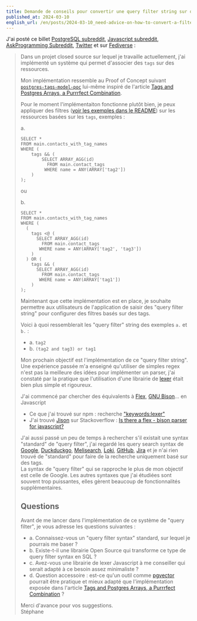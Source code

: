 ```yaml
---
title: Demande de conseils pour convertir une query filter string sur des tags en SQL, exemple "(tag1 and tag2) or tag3" en SQL
published_at: 2024-03-10
english_url: /en/posts/2024-03-10_need-advice-on-how-to-convert-a-filter-string-query-on-tags-in-sql/
---
```


J'ai posté ce billet [PostgreSQL subreddit](https://old.reddit.com/r/PostgreSQL/comments/1bb6qvj/need_advice_on_how_to_convert_a_filter_string/), [Javascript subreddit](https://old.reddit.com/r/javascript/comments/1bb8rr3/askjs_need_advice_on_how_to_convert_a_filter/), [AskProgramming Subreddit](https://old.reddit.com/r/AskProgramming/comments/1bb8wja/need_advice_on_how_to_convert_a_filter_string/?), [Twitter](https://twitter.com/klein_stephane/status/1766799982756061280) et sur [Fediverse](https://mamot.fr/@stephane_klein/112070931357296387) :

> Dans un projet closed source sur lequel je travaille actuellement, j'ai implémenté un système qui permet d'associer des `tags` sur des ressources.
>
> Mon implémentation ressemble au Proof of Concept suivant [`postgres-tags-model-poc`](https://github.com/stephane-klein/postgres-tags-model-poc) lui-même inspiré de l'article [Tags and Postgres Arrays, a Purrrfect Combination](https://www.crunchydata.com/blog/tags-aand-postgres-arrays-a-purrfect-combination).
>
> Pour le moment l'implémentaiton fonctionne plutôt bien, je peux appliquer des filtres ([voir les exemples dans le README](https://github.com/stephane-klein/postgres-tags-model-poc/blob/552db20b867e36f7e88dfc57201e22cffa2df4d8/README.md?plain=1#L108)) sur les ressources basées sur les `tags`, exemples :
>
> a.
>
> ```
> SELECT *
> FROM main.contacts_with_tag_names
> WHERE (
>     tags && (
>         SELECT ARRAY_AGG(id)
>           FROM main.contact_tags
>          WHERE name = ANY(ARRAY['tag2'])
>     )
> );
> ```
>
> ou
>
> b.
>
> ```
> SELECT *
> FROM main.contacts_with_tag_names
> WHERE (
>   (
>     tags <@ (
>       SELECT ARRAY_AGG(id)
>         FROM main.contact_tags
>        WHERE name = ANY(ARRAY['tag2', 'tag3'])
>     )
>   ) OR (
>     tags && (
>       SELECT ARRAY_AGG(id)
>         FROM main.contact_tags
>        WHERE name = ANY(ARRAY['tag1'])
>     )
> );
> ```
>
> Maintenant que cette implémentation est en place, je souhaite permettre aux utilisateurs de l'application de saisir des "query filter string" pour configurer des filtres basés sur des tags.
>
> Voici à quoi ressemblerait les "query filter" string des exemples `a.` et `b.` :
>
> - a. `tag2`
> - b. `(tag2 and tag3) or tag1`
>
> Mon prochain objectif est l'implémentation de ce "query filter string".  
> Une expérience passée m'a enseigné qu'utiliser de simples regex n'est pas la meilleure des idées pour implémenter un parser, j'ai constaté par la pratique que l'utilisation d'une librairie de [lexer](https://en.wikipedia.org/wiki/Lexical_analysis) était bien plus simple et rigoureux.
>
> J'ai commencé par chercher des équivalents à [Flex](<https://en.wikipedia.org/wiki/Flex_(lexical_analyser_generator)>), [GNU Bison](https://en.wikipedia.org/wiki/GNU_Bison)… en Javascript
>
> - Ce que j'ai trouvé sur npm : recherche ["keywords:lexer"](https://www.npmjs.com/search?q=keywords%3Alexer&page=1&perPage=20)
> - J'ai trouvé [Jison](https://github.com/zaach/jison) sur Stackoverflow : [Is there a flex - bison parser for javascript?](https://stackoverflow.com/questions/11755104/is-there-a-flex-bison-parser-for-javascript)
>
> J'ai aussi passé un peu de temps à rechercher s'il existait une syntax "standard" de "query filter", j'ai regardé les query search syntax de [Google](https://ahrefs.com/blog/google-advanced-search-operators/), [Duckduckgo](https://duckduckgo.com/duckduckgo-help-pages/results/syntax/), [Melisearch](https://www.meilisearch.com/docs/learn/fine_tuning_results/filtering), [Loki](https://grafana.com/docs/loki/latest/query/log_queries/#labels-format-expression), [GitHub](https://docs.github.com/en/issues/planning-and-tracking-with-projects/customizing-views-in-your-project/filtering-projects), [Jira](https://support.atlassian.com/jira-work-management/docs/use-advanced-search-with-jira-query-language-jql/) et je n'ai rien trouvé de "standard" pour faire de la recherche uniquement basé sur des tags.  
> La syntax de "query filter" qui se rapproche le plus de mon objectif est celle de Google. Les autres syntaxes que j'ai étudiées sont souvent trop puissantes, elles gèrent beaucoup de fonctionnalités supplémentaires.
>
> ## Questions
>
> Avant de me lancer dans l'implémentation de ce système de "query filter", je vous adresse les questions suivantes :
>
> - a. Connaissez-vous un "query filter syntax" standard, sur lequel je pourrais me baser ?
> - b. Existe-t-il une librairie Open Source qui transforme ce type de query filter syntax en SQL ?
> - c. Avez-vous une librairie de lexer Javascript à me conseiller qui serait adapté à ce besoin assez minimaliste ?
> - d. Question accessoire : est-ce qu'un outil comme [pgvector](https://github.com/pgvector/pgvector) pourrait être pratique et mieux adapté que l'implémentation exposée dans l'article [Tags and Postgres Arrays, a Purrrfect Combination](https://www.crunchydata.com/blog/tags-aand-postgres-arrays-a-purrfect-combination) ?
>
> Merci d'avance pour vos suggestions.  
> Stéphane

